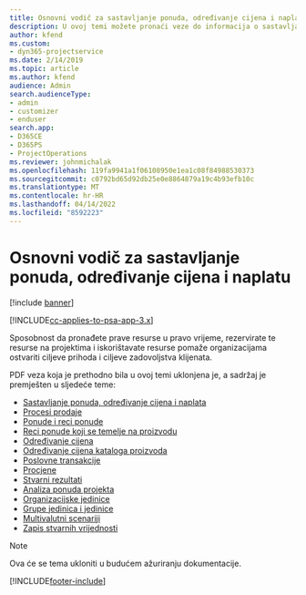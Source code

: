 ```yaml
---
title: Osnovni vodič za sastavljanje ponuda, određivanje cijena i naplatu
description: U ovoj temi možete pronaći veze do informacija o sastavljanju ponuda, određivanju cijena i naplati u sustavu Project Service Automation.
author: kfend
ms.custom:
- dyn365-projectservice
ms.date: 2/14/2019
ms.topic: article
ms.author: kfend
audience: Admin
search.audienceType:
- admin
- customizer
- enduser
search.app:
- D365CE
- D365PS
- ProjectOperations
ms.reviewer: johnmichalak
ms.openlocfilehash: 119fa9941a1f06108950e1ea1c08f84988530373
ms.sourcegitcommit: c0792bd65d92db25e0e8864879a19c4b93efb10c
ms.translationtype: MT
ms.contentlocale: hr-HR
ms.lasthandoff: 04/14/2022
ms.locfileid: "8592223"
---
```

# <a name="basic-guide-to-quoting-pricing-and-billing"></a>Osnovni vodič za sastavljanje ponuda, određivanje cijena i naplatu

[!include [banner](../../includes/psa-now-project-operations.md)]

[!INCLUDE[cc-applies-to-psa-app-3.x](../../includes/cc-applies-to-psa-app-3x.md)]

Sposobnost da pronađete prave resurse u pravo vrijeme, rezervirate te resurse na projektima i iskorištavate resurse pomaže organizacijama ostvariti ciljeve prihoda i ciljeve zadovoljstva klijenata. 

PDF veza koja je prethodno bila u ovoj temi uklonjena je, a sadržaj je premješten u sljedeće teme:

- [Sastavljanje ponuda, određivanje cijena i naplata](../quote-bill-price.md)
- [Procesi prodaje](../basic-sales-process.md)
- [Ponude i reci ponude](../basic-quote-lines.md)
- [Reci ponude koji se temelje na proizvodu](../product-based-quote-lines.md)
- [Određivanje cijena](../basic-pricing.md)
- [Određivanje cijena kataloga proizvoda](../product-catalog-pricing.md)
- [Poslovne transakcije](../basic-business-transactions.md)
- [Procjene](../estimates.md)
- [Stvarni rezultati](../actuals.md)
- [Analiza ponuda projekta](../basic-analyzing-quotes.md)
- [Organizacijske jedinice](../advanced-organizational.md)
- [Grupe jedinica i jedinice](../advanced-units.md)
- [Multivalutni scenariji](../advanced-currency.md)
- [Zapis stvarnih vrijednosti](../advanced-actuals.md)

> [!NOTE]
> Ova će se tema ukloniti u budućem ažuriranju dokumentacije. 


[!INCLUDE[footer-include](../../includes/footer-banner.md)]

